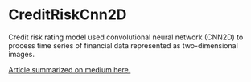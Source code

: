 # CreditRiskCnn2D
Credit risk rating model used convolutional neural network (CNN2D) to process time series of financial data represented as two-dimensional images.

[Article summarized on medium here.](https://medium.com/@dieisondepra/in-the-era-of-ai-an-image-is-worth-more-than-a-thousand-data-points-57b17dec722f)
